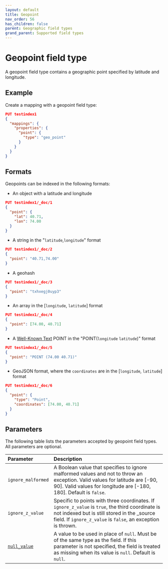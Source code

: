 ```yaml
---
layout: default
title: Geopoint
nav_order: 56
has_children: false
parent: Geographic field types
grand_parent: Supported field types
---
```


# Geopoint field type

A geopoint field type contains a geographic point specified by latitude and longitude. 

## Example

Create a mapping with a geopoint field type:

```json
PUT testindex1
{
  "mappings": {
    "properties": {
      "point": {
        "type": "geo_point"
      }
    }
  }
}
```

## Formats

Geopoints can be indexed in the following formats:

- An object with a latitude and longitude

```json
PUT testindex1/_doc/1
{
  "point": { 
    "lat": 40.71,
    "lon": 74.00
  }
}
```

- A string in the "`latitude`,`longitude`" format

```json
PUT testindex1/_doc/2
{
  "point": "40.71,74.00" 
}
```

- A geohash

```json
PUT testindex1/_doc/3
{
  "point": "txhxegj0uyp3"
}
```

- An array in the [`longitude`, `latitude`] format

```json
PUT testindex1/_doc/4
{
  "point": [74.00, 40.71] 
}
```

- A [Well-Known Text](https://docs.opengeospatial.org/is/12-063r5/12-063r5.html) POINT in the "POINT(`longitude` `latitude`)" format

```json
PUT testindex1/_doc/5
{
  "point": "POINT (74.00 40.71)"
}
```

- GeoJSON format, where the `coordinates` are in the [`longitude`, `latitude`] format

```json
PUT testindex1/_doc/6
{
  "point": {
    "type": "Point",
    "coordinates": [74.00, 40.71]
  }
}
```

## Parameters

The following table lists the parameters accepted by geopoint field types. All parameters are optional.

Parameter | Description 
:--- | :--- 
`ignore_malformed` | A Boolean value that specifies to ignore malformed values and not to throw an exception. Valid values for latitude are [-90, 90]. Valid values for longitude are [-180, 180]. Default is `false`.
`ignore_z_value` | Specific to points with three coordinates. If `ignore_z_value` is `true`, the third coordinate is not indexed but is still stored in the _source field. If `ignore_z_value` is `false`, an exception is thrown.
[`null_value`]({{site.url}}{{site.baseurl}}/opensearch/supported-field-types/index#null-value) | A  value to be used in place of `null`. Must be of the same type as the field. If this parameter is not specified, the field is treated as missing when its value is `null`. Default is `null`.